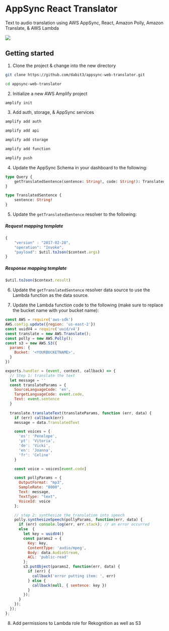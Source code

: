 # AppSync React Translator

Text to audio translation using AWS AppSync, React, Amazon Polly, Amazon Translate, & AWS Lambda

![](https://i.imgur.com/EXZVsXR.jpg)

## Getting started

1. Clone the project & change into the new directory

```sh
git clone https://github.com/dabit3/appsync-web-translator.git

cd appsync-web-translator
```

2. Initialize a new AWS Amplify project

```sh
amplify init
```

3. Add auth, storage, & AppSync services

```sh
amplify add auth

amplify add api

amplify add storage

amplify add function

amplify push
```

4. Update the AppSync Schema in your dashboard to the following:

```graphql
type Query {
	getTranslatedSentence(sentence: String!, code: String!): TranslatedSentence
}

type TranslatedSentence {
	sentence: String!
}
```

5. Update the `getTranslatedSentence` resolver to the following:

##### Request mapping template
```js
{
    "version" : "2017-02-28",
    "operation": "Invoke",
    "payload": $util.toJson($context.args)
}
```

##### Response mapping template
```js
$util.toJson($context.result)
```

6. Update the `getTranslatedSentence` resolver data source to use the Lambda function as the data source.

7. Update the Lambda function code to the following (make sure to replace the bucket name with your bucket name):

```js
const AWS = require('aws-sdk')
AWS.config.update({region: 'us-east-2'})
const uuidV4 = require('uuid/v4')
const translate = new AWS.Translate();
const polly = new AWS.Polly();
const s3 = new AWS.S3({
  params: {
    Bucket: '<YOURBUCKETNAME>',
  }
})

exports.handler = (event, context, callback) => {
  // Step 1: translate the text
  let message = ''
  const translateParams = {
    SourceLanguageCode: 'en',
    TargetLanguageCode: event.code,
    Text: event.sentence
  }
  
  translate.translateText(translateParams, function (err, data) {
    if (err) callback(err)
    message = data.TranslatedText

    const voices = {
      'es': 'Penelope',
      'pt': 'Vitoria',
      'de': 'Vicki',
      'en': 'Joanna',
      'fr': 'Celine'
    }

    const voice = voices[event.code]

    const pollyParams = {
      OutputFormat: "mp3", 
      SampleRate: "8000", 
      Text: message,
      TextType: "text", 
      VoiceId: voice
    };

    // step 2: synthesize the translation into speech  
    polly.synthesizeSpeech(pollyParams, function(err, data) {
      if (err) console.log(err, err.stack); // an error occurred
      else  {
        let key = uuidV4()
        const params2 = {
          Key: key,
          ContentType: 'audio/mpeg',
          Body: data.AudioStream,
          ACL: 'public-read'
        };
        s3.putObject(params2, function(err, data) {
          if (err) {
            callback('error putting item: ', err)
          } else {
            callback(null, { sentence: key })
          }
        });
      }
    });
  });  
};


```

8. Add permissions to Lambda role for Rekognition as well as S3
